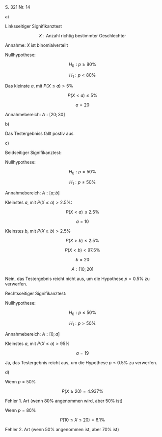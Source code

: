 S. 321 Nr. 14

a)

Linksseitiger Signifikanztest

$$X:\text{Anzahl richtig bestimmter Geschlechter}$$

Annahme: $X$ ist binomialverteilt

Nullhypothese:

$$H_0:p\ge80\%$$

$$H_1:p\lt80\%$$

Das kleinste $a$, mit $P(X\le a)\gt 5\%$

$$P(X\lt a)\le5\%$$

$$a=20$$

Annahmebereich: $A:[20;30]$

b)

Das Testergebniss fällt postiv aus.

c)

Beidseitiger Signifikanztest:

Nullhypothese:

$$H_0:p=50\%$$

$$H_1:p\ne50\%$$

Annahmebereich: $A:[a;b]$

Kleinstes $a$, mit $P(X\le a)\gt 2.5\%$:

$$P(X\lt a)\le2.5\%$$

$$a=10$$

Kleinstes $b$, mit $P(X\ge b)\gt 2.5\%$

$$P(X\gt b)\le2.5\%$$

$$P(X\lt b)\lt97.5\%$$

$$b=20$$

$$A:[10;20]$$

Nein, das Testergebnis reicht nicht aus, um die Hypothese $p=0.5\%$ zu verwerfen.

Rechtsseitiger Signifikanztest:

Nullhypothese:

$$H_0:p\le50\%$$

$$H_1:p\gt50\%$$

Annahmebereich: $A:[0;a]$

Kleinstes $a$, mit $P(X\le a)\gt 95\%$

$$a=19$$

Ja, das Testergebnis reicht aus, um die Hypothese $p\le0.5\%$ zu verwerfen.

d)

Wenn $p=50\%$

$$P(X\ge20)=4.937\%$$

Fehler 1. Art (wenn $80\%$ angenommen wird, aber $50\%$ ist)

Wenn $p=80\%$

$$P(10\le X\le 20)=6.1\%$$

Fehler 2. Art (wenn $50\%$ angenommen ist, aber $70\%$ ist)